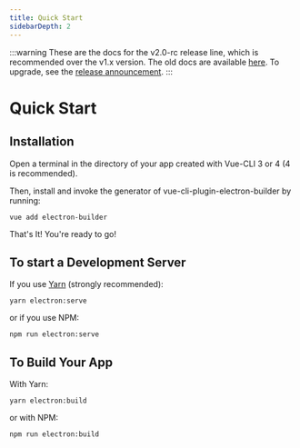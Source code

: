 ```yaml
---
title: Quick Start
sidebarDepth: 2
---
```


:::warning
These are the docs for the v2.0-rc release line, which is recommended over the v1.x version. The old docs are available [here](https://github.com/nklayman/vue-cli-plugin-electron-builder/tree/v1/docs). To upgrade, see the [release announcement](https://github.com/nklayman/vue-cli-plugin-electron-builder/releases/tag/v2.0.0-rc.1).
:::

# Quick Start

## Installation

Open a terminal in the directory of your app created with Vue-CLI 3 or 4 (4 is recommended).

Then, install and invoke the generator of vue-cli-plugin-electron-builder by running:

`vue add electron-builder`

That's It! You're ready to go!

## To start a Development Server

If you use [Yarn](https://yarnpkg.com/en/) (strongly recommended):

`yarn electron:serve`

or if you use NPM:

`npm run electron:serve`

## To Build Your App

With Yarn:

`yarn electron:build`

or with NPM:

`npm run electron:build`
